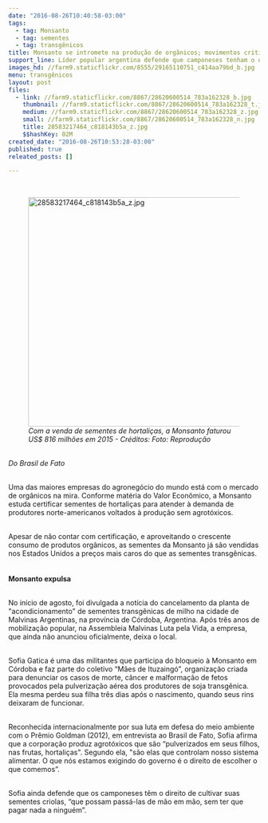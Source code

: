 ```yaml
---
date: "2016-08-26T10:40:58-03:00"
tags:
  - tag: Monsanto
  - tag: sementes
  - tag: transgênicos
title: Monsanto se intromete na produção de orgânicos; movimentos criticam violações
support_line: Líder popular argentina defende que camponeses tenham o direito de cultivar suas sementes criolas sem custos
images_hd: //farm9.staticflickr.com/8555/29165110751_c414aa79bd_b.jpg
menu: transgênicos
layout: post
files:
  - link: //farm9.staticflickr.com/8867/28620600514_783a162328_b.jpg
    thumbnail: //farm9.staticflickr.com/8867/28620600514_783a162328_t.jpg
    medium: //farm9.staticflickr.com/8867/28620600514_783a162328_z.jpg
    small: //farm9.staticflickr.com/8867/28620600514_783a162328_n.jpg
    title: 28583217464_c818143b5a_z.jpg
    $$hashKey: 02M
created_date: "2016-08-26T10:53:28-03:00"
published: true
releated_posts: []

---
```

<p>&nbsp;</p>

<figure class="image"><img alt="28583217464_c818143b5a_z.jpg" height="460" src="//farm9.staticflickr.com/8867/28620600514_783a162328_b.jpg" width="700" />
<figcaption><em>Com a venda de sementes de hortali&ccedil;as, a Monsanto faturou US$ 816 milh&otilde;es em 2015 - Cr&eacute;ditos: Foto: Reprodu&ccedil;&atilde;o</em></figcaption>
</figure>

<p><br />
<em>Do Brasil de Fato</em></p>

<p><br />
Uma das maiores empresas do agroneg&oacute;cio do mundo est&aacute; com o mercado de org&acirc;nicos na mira. Conforme mat&eacute;ria do Valor Econ&ocirc;mico, a Monsanto estuda certificar sementes de hortali&ccedil;as para atender &agrave; demanda de produtores norte-americanos voltados &agrave; produ&ccedil;&atilde;o sem agrot&oacute;xicos.</p>

<p><br />
Apesar de n&atilde;o contar com certifica&ccedil;&atilde;o, e aproveitando o crescente consumo de produtos org&acirc;nicos, as sementes da Monsanto j&aacute; s&atilde;o vendidas nos Estados Unidos a pre&ccedil;os mais caros do que as sementes transg&ecirc;nicas.<br />
<br />
<br />
<strong>Monsanto expulsa</strong></p>

<p><br />
No in&iacute;cio de agosto, foi divulgada a not&iacute;cia do cancelamento da planta de &quot;acondicionamento&quot; de sementes transg&ecirc;nicas de milho na cidade de Malvinas Argentinas, na prov&iacute;ncia de C&oacute;rdoba, Argentina. Ap&oacute;s tr&ecirc;s anos de mobiliza&ccedil;&atilde;o popular, na Assembleia Malvinas Luta pela Vida, a empresa, que ainda n&atilde;o anunciou oficialmente, deixa o local.</p>

<p><br />
Sofia Gatica &eacute; uma das militantes que participa do bloqueio &agrave; Monsanto em C&oacute;rdoba e faz parte do coletivo &ldquo;M&atilde;es de Ituzaing&oacute;&rdquo;, organiza&ccedil;&atilde;o criada para denunciar os casos de morte, c&acirc;ncer e malforma&ccedil;&atilde;o de fetos provocados pela pulveriza&ccedil;&atilde;o a&eacute;rea dos produtores de soja transg&ecirc;nica. Ela mesma perdeu sua filha tr&ecirc;s dias ap&oacute;s o nascimento, quando seus rins deixaram de funcionar.</p>

<p><br />
Reconhecida internacionalmente por sua luta em defesa do meio ambiente com o Pr&ecirc;mio Goldman (2012), em entrevista ao Brasil de Fato, Sofia afirma que a corpora&ccedil;&atilde;o produz agrot&oacute;xicos que s&atilde;o &ldquo;pulverizados em seus filhos, nas frutas, hortali&ccedil;as&quot;. Segundo ela, &quot;s&atilde;o elas que controlam nosso sistema alimentar. O que n&oacute;s estamos exigindo do governo &eacute; o direito de escolher o que comemos&rdquo;.</p>

<p><br />
Sofia ainda defende que os camponeses t&ecirc;m o direito de cultivar suas sementes criolas, &ldquo;que possam pass&aacute;-las de m&atilde;o em m&atilde;o, sem ter que pagar nada a ningu&eacute;m&rdquo;.</p>
